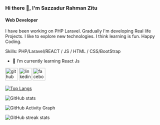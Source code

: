

### Hi there 👋, I'm Sazzadur Rahman Zitu
#### Web Developer


I have been working on PHP Laravel. Gradually I'm developing Real life Projects. I like to explore new technologies. I think learning is fun. Happy Coding. 

Skills: PHP/Laravel/REACT / JS / HTML / CSS/BootStrap

- 🌱 I’m currently learning React Js 


[<img src='https://cdn.jsdelivr.net/npm/simple-icons@3.0.1/icons/github.svg' alt='github' height='40'>](https://github.com/SrZitu)  [<img src='https://cdn.jsdelivr.net/npm/simple-icons@3.0.1/icons/linkedin.svg' alt='linkedin' height='40'>](https://www.linkedin.com/in/https://www.linkedin.com/in/md-sazzadur-rahman-zitu-724558137//)  [<img src='https://cdn.jsdelivr.net/npm/simple-icons@3.0.1/icons/facebook.svg' alt='facebook' height='40'>](https://www.facebook.com/https://www.facebook.com/Md.Sazzadur.Rahman.Zitu/)  


[![Top Langs](https://github-readme-stats.vercel.app/api/top-langs/?username=SrZitu)](https://github.com/anuraghazra/github-readme-stats)

![GitHub stats](https://github-readme-stats.vercel.app/api?username=SrZitu&show_icons=true)  

![GitHub Activity Graph](https://activity-graph.herokuapp.com/graph?username=SrZitu)  

![GitHub streak stats](https://streak-stats.demolab.com/?user=SrZitu)  

